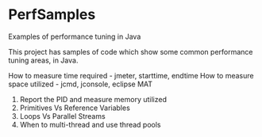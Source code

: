 # PerfSamples
Examples of performance tuning in Java

This project has samples of code which show some common performance tuning areas, in Java. 

How to measure time required - jmeter, starttime, endtime
How to measure space utilized - jcmd, jconsole, eclipse MAT

1. Report the PID and measure memory utilized
2. Primitives Vs Reference Variables
3. Loops Vs Parallel Streams
4. When to multi-thread and use thread pools

